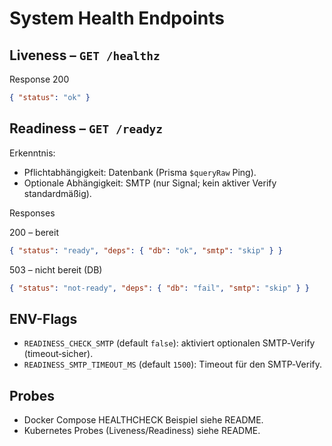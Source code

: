 # System Health Endpoints

## Liveness – `GET /healthz`

Response 200

```json
{ "status": "ok" }
```

## Readiness – `GET /readyz`

Erkenntnis:

- Pflichtabhängigkeit: Datenbank (Prisma `$queryRaw` Ping).
- Optionale Abhängigkeit: SMTP (nur Signal; kein aktiver Verify standardmäßig).

Responses

200 – bereit

```json
{ "status": "ready", "deps": { "db": "ok", "smtp": "skip" } }
```

503 – nicht bereit (DB)

```json
{ "status": "not-ready", "deps": { "db": "fail", "smtp": "skip" } }
```

## ENV-Flags

- `READINESS_CHECK_SMTP` (default `false`): aktiviert optionalen SMTP‑Verify (timeout‑sicher).
- `READINESS_SMTP_TIMEOUT_MS` (default `1500`): Timeout für den SMTP‑Verify.

## Probes

- Docker Compose HEALTHCHECK Beispiel siehe README.
- Kubernetes Probes (Liveness/Readiness) siehe README.

